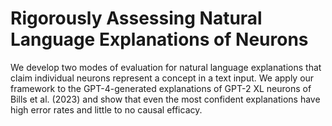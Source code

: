 # Rigorously Assessing Natural Language Explanations of Neurons

We develop two modes of evaluation for natural language explanations that claim individual neurons represent a concept in a text input. We apply our framework to the GPT-4-generated explanations of GPT-2 XL neurons of Bills et al. (2023) and show that even the most confident explanations have high error rates and little to no causal efficacy.
